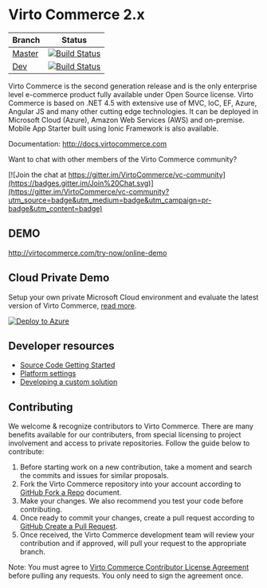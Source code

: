 Virto Commerce 2.x
============

| Branch  | Status |
| ------------- | ------------- |
| [Master](https://github.com/VirtoCommerce/vc-community)  | [![Build Status](http://ci.virtocommerce.com:8080/buildStatus/icon?job=vc-2-org/vc-community/master)](http://ci.virtocommerce.com:8080/job/vc-2-org/job/vc-community/job/master/)  |
| [Dev](https://github.com/VirtoCommerce/vc-community)  | [![Build Status](http://ci.virtocommerce.com:8080/buildStatus/icon?job=vc-2-org/vc-community/dev)](http://ci.virtocommerce.com:8080/job/vc-2-org/job/vc-community/job/dev/)  |

Virto Commerce is the second generation release and is the only enterprise level e-commerce product fully available under Open Source license. Virto Commerce is based on .NET 4.5 with extensive use of MVC, IoC, EF, Azure, Angular JS and many other cutting edge technologies. It can be deployed in Microsoft Cloud (Azure), Amazon Web Services (AWS) and on-premise. Mobile App Starter built using Ionic Framework is also available.

Documentation: http://docs.virtocommerce.com

Want to chat with other members of the Virto Commerce community?

[![Join the chat at https://gitter.im/VirtoCommerce/vc-community](https://badges.gitter.im/Join%20Chat.svg)](https://gitter.im/VirtoCommerce/vc-community?utm_source=badge&utm_medium=badge&utm_campaign=pr-badge&utm_content=badge)

DEMO
-----------
http://virtocommerce.com/try-now/online-demo

Cloud Private Demo
-----------

Setup your own private Microsoft Cloud environment and evaluate the latest version of Virto Commerce, <a href="http://docs.virtocommerce.com/display/vc2devguide/Deploy+from+GitHub+to+Microsoft+Cloud+Azure" target="_blank">read more</a>.

<a href="https://azuredeploy.net/" target="_blank">
  <img alt="Deploy to Azure" src="http://azuredeploy.net/deploybutton.png"/>
</a>

## Developer resources
* <a href="http://docs.virtocommerce.com/x/W4Dd" target="_blank">Source Code Getting Started</a>
* <a href="http://docs.virtocommerce.com/x/wgDr" target="_blank">Platform settings</a>
* <a href="http://docs.virtocommerce.com/x/BwAEAQ" target="_blank">Developing a custom solution</a>

 
Contributing
-----------
We welcome & recognize contributors to Virto Commerce. There are many benefits available for our contributers, from special licensing to project involvement and access to private repositories. Follow the guide below to contribute:

1. Before starting work on a new contribution, take a moment and search the commits and issues for similar proposals.
2. Fork the Virto Commerce repository into your account according to <a href="https://help.github.com/articles/fork-a-repo/">GitHub Fork a Repo</a> document.
3. Make your changes. We also recommend you test your code before contributing.
4. Once ready to commit your changes, create a pull request according to <a href="https://help.github.com/articles/creating-a-pull-request/">GitHub Create a Pull Request</a>.
5. Once received, the Virto Commerce development team will review your contribution and if approved, will pull your request to the appropriate branch.

Note: You must agree to <a href="http://virtocommerce.com/contribute-agreement">Virto Commerce Contributor License Agreement</a> before pulling any requests. You only need to sign the agreement once.
